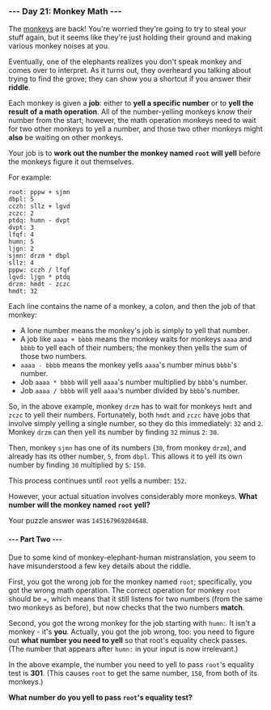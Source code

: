 ### **--- Day 21: Monkey Math ---**
The [monkeys](https://adventofcode.com/2022/day/11) are back! You're worried they're going to try to steal your stuff again, but it seems like they're just holding their ground and making various monkey noises at you.

Eventually, one of the elephants realizes you don't speak monkey and comes over to interpret. As it turns out, they overheard you talking about trying to find the grove; they can show you a shortcut if you answer their **riddle**.

Each monkey is given a **job**: either to **yell a specific number** or to **yell the result of a math operation**. All of the number-yelling monkeys know their number from the start; however, the math operation monkeys need to wait for two other monkeys to yell a number, and those two other monkeys might **also** be waiting on other monkeys.

Your job is to **work out the number the monkey named `root` will yell** before the monkeys figure it out themselves.

For example:
```
root: pppw + sjmn
dbpl: 5
cczh: sllz + lgvd
zczc: 2
ptdq: humn - dvpt
dvpt: 3
lfqf: 4
humn: 5
ljgn: 2
sjmn: drzm * dbpl
sllz: 4
pppw: cczh / lfqf
lgvd: ljgn * ptdq
drzm: hmdt - zczc
hmdt: 32
```

Each line contains the name of a monkey, a colon, and then the job of that monkey:

- A lone number means the monkey's job is simply to yell that number.
- A job like `aaaa + bbbb` means the monkey waits for monkeys `aaaa` and `bbbb` to yell each of their numbers; the monkey then yells the sum of those two numbers.
- `aaaa - bbbb` means the monkey yells `aaaa`'s number minus `bbbb`'s number.
- Job `aaaa * bbbb` will yell `aaaa`'s number multiplied by `bbbb`'s number.
- Job `aaaa / bbbb` will yell `aaaa`'s number divided by `bbbb`'s number.

So, in the above example, monkey `drzm` has to wait for monkeys `hmdt` and `zczc` to yell their numbers. Fortunately, both `hmdt` and `zczc` have jobs that involve simply yelling a single number, so they do this immediately: `32` and `2`. Monkey `drzm` can then yell its number by finding `32` minus `2`: `30`.

Then, monkey `sjmn` has one of its numbers (`30`, from monkey `drzm`), and already has its other number, `5`, from `dbpl`. This allows it to yell its own number by finding `30` multiplied by `5`: `150`.

This process continues until `root` yells a number: `152`.

However, your actual situation involves considerably more monkeys. **What number will the monkey named `root` yell?**

Your puzzle answer was `145167969204648`.

#### **--- Part Two ---**
Due to some kind of monkey-elephant-human mistranslation, you seem to have misunderstood a few key details about the riddle.

First, you got the wrong job for the monkey named `root`; specifically, you got the wrong math operation. The correct operation for monkey `root` should be `=`, which means that it still listens for two numbers (from the same two monkeys as before), but now checks that the two numbers **match**.

Second, you got the wrong monkey for the job starting with `humn`:. It isn't a monkey - it's **you**. Actually, you got the job wrong, too: you need to figure out **what number you need to yell** so that root's equality check passes. (The number that appears after `humn:` in your input is now irrelevant.)

In the above example, the number you need to yell to pass `root`'s equality test is **301**. (This causes `root` to get the same number, `150`, from both of its monkeys.)

**What number do you yell to pass `root`'s equality test?**